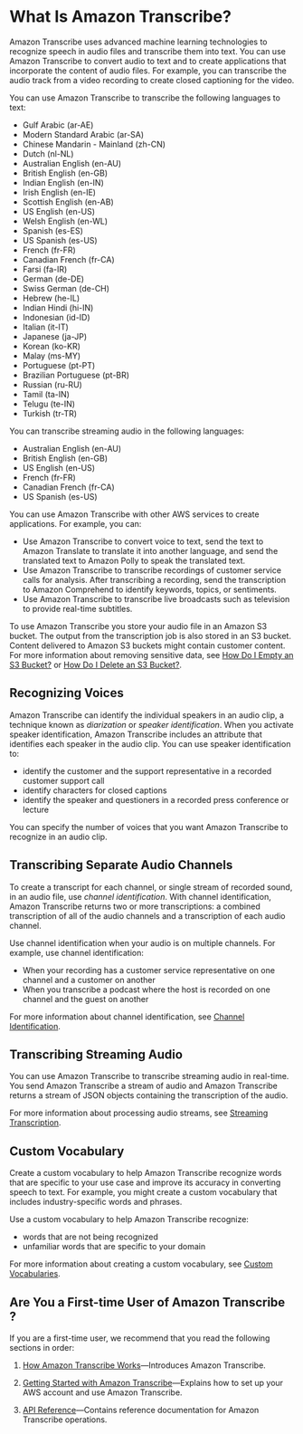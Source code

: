 # What Is Amazon Transcribe?<a name="what-is-transcribe"></a>

Amazon Transcribe uses advanced machine learning technologies to recognize speech in audio files and transcribe them into text\. You can use Amazon Transcribe to convert audio to text and to create applications that incorporate the content of audio files\. For example, you can transcribe the audio track from a video recording to create closed captioning for the video\.

You can use Amazon Transcribe to transcribe the following languages to text:
+ Gulf Arabic \(ar\-AE\)
+ Modern Standard Arabic \(ar\-SA\)
+ Chinese Mandarin \- Mainland \(zh\-CN\)
+ Dutch \(nl\-NL\)
+ Australian English \(en\-AU\)
+ British English \(en\-GB\)
+ Indian English \(en\-IN\)
+ Irish English \(en\-IE\)
+ Scottish English \(en\-AB\)
+ US English \(en\-US\)
+ Welsh English \(en\-WL\)
+ Spanish \(es\-ES\)
+ US Spanish \(es\-US\)
+ French \(fr\-FR\)
+ Canadian French \(fr\-CA\)
+ Farsi \(fa\-IR\)
+ German \(de\-DE\)
+ Swiss German \(de\-CH\)
+ Hebrew \(he\-IL\)
+ Indian Hindi \(hi\-IN\)
+ Indonesian \(id\-ID\)
+ Italian \(it\-IT\)
+ Japanese \(ja\-JP\)
+ Korean \(ko\-KR\)
+ Malay \(ms\-MY\)
+ Portuguese \(pt\-PT\)
+ Brazilian Portuguese \(pt\-BR\)
+ Russian \(ru\-RU\)
+ Tamil \(ta\-IN\)
+ Telugu \(te\-IN\)
+ Turkish \(tr\-TR\)

You can transcribe streaming audio in the following languages:
+ Australian English \(en\-AU\)
+ British English \(en\-GB\)
+ US English \(en\-US\)
+ French \(fr\-FR\)
+ Canadian French \(fr\-CA\)
+ US Spanish \(es\-US\)

You can use Amazon Transcribe with other AWS services to create applications\. For example, you can: 
+ Use Amazon Transcribe to convert voice to text, send the text to Amazon Translate to translate it into another language, and send the translated text to Amazon Polly to speak the translated text\.
+ Use Amazon Transcribe to transcribe recordings of customer service calls for analysis\. After transcribing a recording, send the transcription to Amazon Comprehend to identify keywords, topics, or sentiments\.
+ Use Amazon Transcribe to transcribe live broadcasts such as television to provide real\-time subtitles\.

To use Amazon Transcribe you store your audio file in an Amazon S3 bucket\. The output from the transcription job is also stored in an S3 bucket\. Content delivered to Amazon S3 buckets might contain customer content\. For more information about removing sensitive data, see [How Do I Empty an S3 Bucket?](https://docs.aws.amazon.com/AmazonS3/latest/user-guide/empty-bucket.html) or [How Do I Delete an S3 Bucket?](https://docs.aws.amazon.com/AmazonS3/latest/user-guide/delete-bucket.html)\.

## Recognizing Voices<a name="what-speaker-recognition"></a>

Amazon Transcribe can identify the individual speakers in an audio clip, a technique known as *diarization* or *speaker identification*\. When you activate speaker identification, Amazon Transcribe includes an attribute that identifies each speaker in the audio clip\. You can use speaker identification to:
+ identify the customer and the support representative in a recorded customer support call
+ identify characters for closed captions
+ identify the speaker and questioners in a recorded press conference or lecture

You can specify the number of voices that you want Amazon Transcribe to recognize in an audio clip\.

## Transcribing Separate Audio Channels<a name="what-channel-id"></a>

To create a transcript for each channel, or single stream of recorded sound, in an audio file, use *channel identification*\. With channel identification, Amazon Transcribe returns two or more transcriptions: a combined transcription of all of the audio channels and a transcription of each audio channel\.

Use channel identification when your audio is on multiple channels\. For example, use channel identification:
+ When your recording has a customer service representative on one channel and a customer on another
+ When you transcribe a podcast where the host is recorded on one channel and the guest on another

For more information about channel identification, see [Channel Identification](how-channel-id.md)\.

## Transcribing Streaming Audio<a name="what-streaming-transcription"></a>

You can use Amazon Transcribe to transcribe streaming audio in real\-time\. You send Amazon Transcribe a stream of audio and Amazon Transcribe returns a stream of JSON objects containing the transcription of the audio\.

For more information about processing audio streams, see [Streaming Transcription](streaming.md)\.

## Custom Vocabulary<a name="what-custom-vocabulary"></a>

Create a custom vocabulary to help Amazon Transcribe recognize words that are specific to your use case and improve its accuracy in converting speech to text\. For example, you might create a custom vocabulary that includes industry\-specific words and phrases\. 

Use a custom vocabulary to help Amazon Transcribe recognize:
+ words that are not being recognized
+ unfamiliar words that are specific to your domain

For more information about creating a custom vocabulary, see [Custom Vocabularies](how-vocabulary.md)\.

## Are You a First\-time User of Amazon Transcribe ?<a name="first-time-user"></a>

If you are a first\-time user, we recommend that you read the following sections in order:

1. [How Amazon Transcribe Works](how-it-works.md)—Introduces Amazon Transcribe\.

1. [Getting Started with Amazon Transcribe](getting-started.md)—Explains how to set up your AWS account and use Amazon Transcribe\.

1.  [API Reference](API_Reference.md)—Contains reference documentation for Amazon Transcribe operations\.